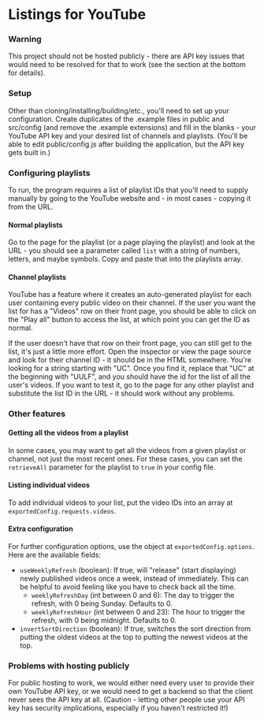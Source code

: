 # Listings for YouTube

### Warning

This project should not be hosted publicly - there are API key issues that would need to be resolved for that to work (see the section at the bottom for details).

### Setup

Other than cloning/installing/building/etc., you'll need to set up your configuration. Create duplicates of the .example files in public and src/config (and remove the .example extensions) and fill in the blanks - your YouTube API key and your desired list of channels and playlists. (You'll be able to edit public/config.js after building the application, but the API key gets built in.)

### Configuring playlists

To run, the program requires a list of playlist IDs that you'll need to supply manually by going to the YouTube website and - in most cases - copying it from the URL.

#### Normal playlists

Go to the page for the playlist (or a page playing the playlist) and look at the URL - you should see a parameter called `list` with a string of numbers, letters, and maybe symbols. Copy and paste that into the playlists array.

#### Channel playlists

YouTube has a feature where it creates an auto-generated playlist for each user containing every public video on their channel. If the user you want the list for has a "Videos" row on their front page, you should be able to click on the "Play all" button to access the list, at which point you can get the ID as normal.

If the user doesn't have that row on their front page, you can still get to the list, it's just a little more effort. Open the inspector or view the page source and look for their channel ID - it should be in the HTML somewhere. You're looking for a string starting with "UC". Once you find it, replace that "UC" at the beginning with "UULF", and you should have the id for the list of all the user's videos. If you want to test it, go to the page for any other playlist and substitute the list ID in the URL - it should work without any problems.

### Other features

#### Getting all the videos from a playlist

In some cases, you may want to get all the videos from a given playlist or channel, not just the most recent ones. For these cases, you can set the `retrieveAll` parameter for the playlist to `true` in your config file.

#### Listing individual videos

To add individual videos to your list, put the video IDs into an array at `exportedConfig.requests.videos`.

#### Extra configuration

For further configuration options, use the object at `exportedConfig.options`. Here are the available fields:

-   `useWeeklyRefresh` (boolean): If true, will "release" (start displaying) newly published videos once a week, instead of immediately. This can be helpful to avoid feeling like you have to check back all the time.
    -   `weeklyRefreshDay` (int between 0 and 6): The day to trigger the refresh, with 0 being Sunday. Defaults to 0.
    -   `weeklyRefreshHour` (int between 0 and 23): The hour to trigger the refresh, with 0 being midnight. Defaults to 0.
-   `invertSortDirection` (boolean): If true, switches the sort direction from putting the oldest videos at the top to putting the newest videos at the top.

### Problems with hosting publicly

For public hosting to work, we would either need every user to provide their own YouTube API key, or we would need to get a backend so that the client never sees the API key at all. (Caution - letting other people use your API key has security implications, especially if you haven't restricted it!)
